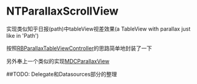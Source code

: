 NTParallaxScrollView
====================

实现类似知乎日报(path)中tableView视差效果(a TableView with parallax just like in 'Path')

按照[RBParallaxTableViewController](https://github.com/Rheeseyb/RBParallaxTableViewController)的思路简单地封装了一下

另外奉上一个类似的实现[MDCParallaxView](https://github.com/modocache/MDCParallaxView)

##TODO:
Delegate和Datasources部分的整理

